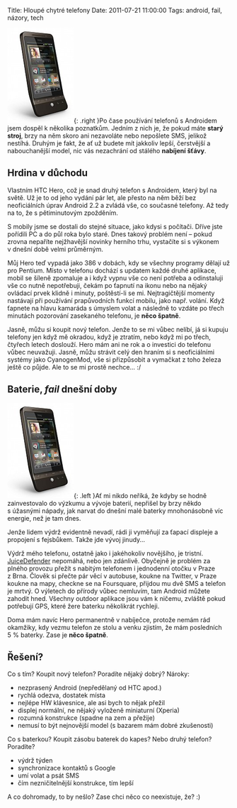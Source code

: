 Title: Hloupé chytré telefony
Date: 2011-07-21 11:00:00
Tags: android, fail, názory, tech

![obrázek](images/149.jpg){: .right }Po čase používání telefonů s Androidem jsem dospěl k několika poznatkům. Jedním z nich je, že pokud máte **starý stroj**, brzy na něm skoro ani nezavoláte nebo nepošlete SMS, jelikož nestíhá. Druhým je fakt, že ať už budete mít jakkoliv lepší, čerstvější a nabouchanější model, nic vás nezachrání od stálého **nabíjení šťávy**.

## Hrdina v důchodu

Vlastním HTC Hero, což je snad druhý telefon s Androidem, který byl na světě. Už je to od jeho vydání pár let, ale přesto na něm běží bez neoficiálních úprav Android 2.2 a zvládá vše, co současné telefony. Až tedy na to, že s pětiminutovým zpožděním.

S mobily jsme se dostali do stejné situace, jako kdysi s počítači. Dříve jste pořídili PC a do půl roka bylo staré. Dnes takový problém není – pokud zrovna nepaříte nejžhavější novinky herního trhu, vystačíte si s výkonem v dnešní době velmi průměrným.

Můj Hero teď vypadá jako 386 v dobách, kdy se všechny programy dělají už pro Pentium. Místo v telefonu dochází s updatem každé druhé aplikace, mobil se šíleně zpomaluje a i když vypnu vše co není potřeba a odinstaluji vše co nutně nepotřebuji, čekám po ťapnutí na ikonu nebo na nějaký ovládací prvek klidně i minuty, poštěstí-li se mi. Nejtragičtější momenty nastávají při používání prapůvodních funkcí mobilu, jako např. volání. Když ťapnete na hlavu kamaráda s úmyslem volat a následně to vzdáte po třech minutách pozorování zasekaného telefonu, je **něco špatně**.

Jasně, můžu si koupit nový telefon. Jenže to se mi vůbec nelíbí, já si kupuju telefony jen když mě okradou, když je ztratím, nebo když mi po třech, čtyřech letech doslouží. Hero mám ani ne rok a o investici do telefonu vůbec neuvažuji. Jasně, můžu strávit celý den hraním si s neoficiálními systémy jako CyanogenMod, vše si přizpůsobit a vymačkat z toho železa ještě co půjde. Ale to se mi prostě nechce… :/

## Baterie, *fail* dnešní doby

![obrázek](images/150.jpg){: .left }Ať mi nikdo neříká, že kdyby se hodně zainvestovalo do výzkumu a vývoje baterií, nepřišel by brzy někdo s úžasnými nápady, jak narvat do dnešní malé baterky mnohonásobně víc energie, než je tam dnes.

Jenže lidem výdrž evidentně nevadí, rádi ji vyměňují za ťapací displeje a propojení s fejsbůkem. Takže jde vývoj jinudy…

Výdrž mého telefonu, ostatně jako i jakéhokoliv novějšího, je tristní.
[JuiceDefender](https://market.android.com/details?id=com.latedroid.juicedefender) nepomáhá, nebo jen zdánlivě. Obyčejně je problém za plného provozu přežít s nabitým telefonem i jednodenní otočku v Praze z Brna. Člověk si přečte pár věcí v autobuse, koukne na Twitter, v Praze koukne na mapy, checkne se na Foursquare, přijdou mu dvě SMS a telefon je mrtvý. O výletech do přírody vůbec nemluvím, tam Android můžete zahodit hned. Všechny outdoor aplikace jsou vám k ničemu, zvláště pokud potřebují GPS, které žere baterku několikrát rychleji.

Doma mám navíc Hero permanentně v nabíječce, protože nemám rád okamžiky, kdy vezmu telefon ze stolu a venku zjistím, že mám posledních 5 % baterky. Zase je **něco špatně**.

## Řešení?

Co s tím? Koupit nový telefon? Poradíte nějaký dobrý? Nároky:

-   nezprasený Android (nepředělaný od HTC apod.)
-   rychlá odezva, dostatek místa
-   nejlépe HW klávesnice, ale asi bych to nějak přežil
-   displej normální, ne nějaký vyloženě miniaturní (Xperia)
-   rozumná konstrukce (spadne na zem a přežije)
-   nemusí to být nejnovější model (s bazarem mám dobré zkušenosti)

Co s baterkou? Koupit zásobu baterek do kapes? Nebo druhý telefon? Poradíte?

-   výdrž týden
-   synchronizace kontaktů s Google
-   umí volat a psát SMS
-   čím nezničitelnější konstrukce, tím lepší

A co dohromady, to by nešlo? Zase chci něco co neexistuje, že? :)